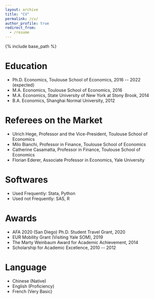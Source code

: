 ```yaml
---
layout: archive
title: "CV"
permalink: /cv/
author_profile: true
redirect_from:
  - /resume
---
```


{% include base_path %}

Education
======
* Ph.D. Economics, Toulouse School of Economics, 2016 -- 2022 (expected)
* M.A. Economics, Toulouse School of Economics, 2016
* M.A. Economics, State University of New York at Stony Brook, 2014
* B.A. Economics, Shanghai Normal University, 2012

Referees on the Market
======
* Ulrich Hege, Professor and the Vice-President, Toulouse School of Economics
* Milo Bianchi, Professor in Finance, Toulouse School of Economics
* Catherine Casamatta, Professor in Finance, Toulouse School of Economics
* Florian Ederer, Associate Professor in Economics, Yale University

Softwares
======
* Used Frequently: Stata, Python
* Used not Frequently: SAS, R

Awards
======
* AFA 2020 (San Diego) Ph.D. Student Travel Grant, 2020
* EUR Mobility Grant (Visiting Yale SOM), 2019
* The Marty Weinbaum Award for Academic Achievement, 2014
* Scholarship for Academic Excellence, 2010 -- 2012

Language
======
* Chinese (Native)
* English (Proficiency)
* French (Very Basic)
